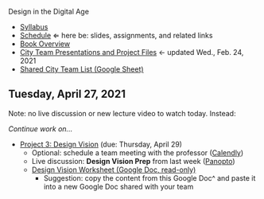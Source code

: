 Design in the Digital Age

- [Syllabus](syllabus.md)
- [Schedule](schedule.md)  &lArr; here be: slides, assignments, and related links
- [Book Overview](book-overview.md)
- [City Team Presentations and Project Files](files.md) &larr; updated Wed., Feb. 24, 2021
- [Shared City Team List (Google Sheet)](https://docs.google.com/spreadsheets/d/1GxZ4u8RjvG9D-S86QVpSdJM24KPr47ftF3mN67NC37I/edit#gid=0)

## Tuesday, April 27, 2021

Note: no live discussion or new lecture video to watch today.  Instead:

*Continue work on...*

- [Project 3: Design Vision](project03-design-vision/instructions.md) (due: Thursday, April 29)
  - Optional: schedule a team meeting with the professor ([Calendly](https://calendly.com/rkostin))
  - Live discussion: **Design Vision Prep** from last week ([Panopto](https://rochester.hosted.panopto.com/Panopto/Pages/Viewer.aspx?id=47d426ac-3546-4d7d-b0ee-ad1201326481))
  - [Design Vision Worksheet (Google Doc, read-only)](https://docs.google.com/document/d/1acJmD5fhnBP90ryHouYmAp9HAv_UMyMu73WujwV85Jc/edit?usp=sharing)
    - Suggestion: copy the content from this Google Doc^ and paste it into a new Google Doc shared with your team

